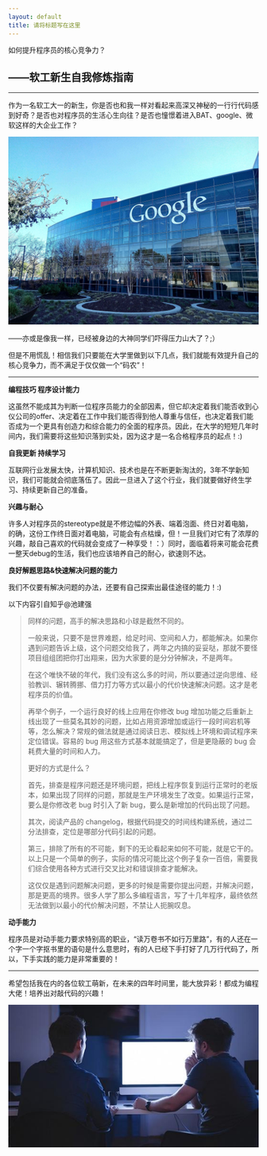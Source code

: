 ```yaml
---
layout: default
title: 请将标题写在这里
---
```


如何提升程序员的核心竞争力？

## ——软工新生自我修炼指南

---

作为一名软工大一的新生，你是否也和我一样对看起来高深又神秘的一行行代码感到好奇？是否也对程序员的生活心生向往？是否也憧憬着进入BAT、google、微软这样的大企业工作？ 


![](timg.jpg) 



——亦或是像我一样，已经被身边的大神同学们吓得压力山大了？;）


但是不用慌乱！相信我们只要能在大学里做到以下几点，我们就能有效提升自己的核心竞争力，而不满足于仅仅做一个“码农”！

---

**编程技巧 程序设计能力**

这虽然不能成其为判断一位程序员能力的全部因素，但它却决定着我们能否收到心仪公司的offer、决定着在工作中我们能否得到他人尊重与信任，也决定着我们能否成为一个更具有创造力和综合能力的全面的程序员。因此，在大学的短短几年时间内，我们需要将这些知识落到实处，因为这才是一名合格程序员的起点！:)

**自我更新 持续学习**

互联网行业发展太快，计算机知识、技术也是在不断更新淘汰的，3年不学新知识，我们可能就会彻底落伍了。因此一旦进入了这个行业，我们就要做好终生学习、持续更新自己的准备。

**兴趣与耐心**

许多人对程序员的stereotype就是不修边幅的外表、端着泡面、终日对着电脑，的确，这份工作终日面对着电脑，可能会有点枯燥，但！一旦我们对它有了浓厚的兴趣，敲自己喜欢的代码就会变成了一种享受！：）同时，面临着将来可能会花费一整天debug的生活，我们也应该培养自己的耐心，欲速则不达。 

**良好解题思路&快速解决问题的能力**

我们不仅要有解决问题的办法，还要有自己探索出最佳途径的能力！:)

以下内容引自知乎@池建强
>同样的问题，高手的解决思路和小球是截然不同的。
>
>一般来说，只要不是世界难题，给足时间、空间和人力，都能解决。如果你遇到问题告诉上级，这个问题交给我了，两年之内搞的妥妥哒，那就不要怪项目组组团把你打出翔来，因为大家要的是分分钟解决，不是两年。
>
>在这个唯快不破的年代，我们没有这么多的时间，所以要通过逆向思维、经验教训、辗转腾挪、借力打力等方式以最小的代价快速解决问题。这才是老程序员的价值。
>
>再举个例子，一个运行良好的线上应用在你修改 bug 增加功能之后重新上线出现了一些莫名其妙的问题，比如占用资源增加或运行一段时间宕机等等，怎么解决？常规的做法就是通过阅读日志、模拟线上环境和调试程序来定位错误。容易的 bug 用这些方式基本就能搞定了，但是更隐蔽的 bug 会耗费大量的时间和人力。
>
>更好的方式是什么？
>
>首先，排查是程序问题还是环境问题，把线上程序恢复到运行正常时的老版本，如果出现了同样的问题，那就是生产环境发生了改变。如果运行正常，要么是你修改老 bug 时引入了新 bug，要么是新增加的代码出现了问题。
>
>其次，阅读产品的 changelog，根据代码提交的时间线构建系统，通过二分法排查，定位是哪部分代码引起的问题。
>
>第三，排除了所有的不可能，剩下的无论看起来如何不可能，就是它干的。以上只是一个简单的例子，实际的情况可能比这个例子复杂一百倍，需要我们综合使用各种方式进行交叉比对和错误排查才能解决。
>
>这仅仅是遇到问题解决问题，更多的时候是需要你提出问题，并解决问题，那是更高的境界。很多人学了那么多编程语言，写了十几年程序，最终依然无法做到以最小的代价解决问题，不禁让人扼腕叹息。


**动手能力**

程序员是对动手能力要求特别高的职业，“读万卷书不如行万里路”，有的人还在一个字一个字抠书里的语句是什么意思时，有的人已经下手打好了几万行代码了，所以，下手实践的能力是非常重要的！

---

希望包括我在内的各位软工萌新，在未来的四年时间里，能大放异彩！都成为编程大佬！培养出对敲代码的兴趣！



![](3.jpg)
